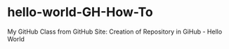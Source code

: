 # hello-world-GH-How-To
My GitHub Class from GitHub Site: Creation of Repository in GiHub - Hello World

